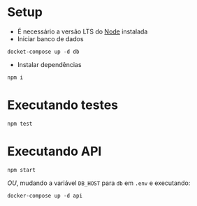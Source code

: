 # Setup
* É necessário a versão LTS do [Node](https://nodejs.org/en/download/) instalada
* Iniciar banco de dados 

```shell
docket-compose up -d db
```
* Instalar dependências

```shell
npm i
```

# Executando testes

```shell
npm test
```


# Executando API

```shell
npm start 
```

_OU_, mudando a variável `DB_HOST` para `db` em `.env` e executando:

```shell
docker-compose up -d api 
```